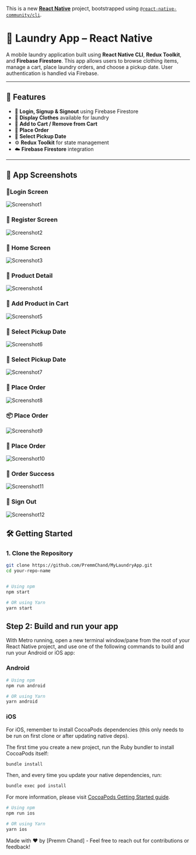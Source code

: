 This is a new [**React Native**](https://reactnative.dev) project, bootstrapped using [`@react-native-community/cli`](https://github.com/react-native-community/cli).


# 🧺 Laundry App – React Native

A mobile laundry application built using **React Native CLI**, **Redux Toolkit**, and **Firebase Firestore**. This app allows users to browse clothing items, manage a cart, place laundry orders, and choose a pickup date. User authentication is handled via Firebase.

---

## 🚀 Features

- 🔐 **Login, Signup & Signout** using Firebase Firestore  
- 👕 **Display Clothes** available for laundry  
- 🛒 **Add to Cart / Remove from Cart**  
- 🧾 **Place Order**  
- 📅 **Select Pickup Date**  
- ⚙️ **Redux Toolkit** for state management  
- ☁️ **Firebase Firestore** integration  

---

## 📸 App Screenshots



### 🧾Login Screen
![Screenshot1](src/assets/images/Screenshot1.png)

### 🛒 Register Screen
![Screenshot2](src/assets/images/Screenshot2.png)

### 👤 Home Screen
![Screenshot3](src/assets/images/Screenshot3.png)

### 🧰 Product Detail
![Screenshot4](src/assets/images/Screenshot4.png)

### 📅 Add Product in Cart
![Screenshot5](src/assets/images/Screenshot5.png)

### 🔐 Select Pickup Date
![Screenshot6](src/assets/images/Screenshot6.png)

### 📝 Select Pickup Date
![Screenshot7](src/assets/images/Screenshot7.png)

### 🚪 Place Order
![Screenshot8](src/assets/images/Screenshot8.png)

### 📦 Place Order
![Screenshot9](src/assets/images/Screenshot9.png)

### 🧺 Place Order
![Screenshot10](src/assets/images/Screenshot10.png)

### 💬 Order Success
![Screenshot11](src/assets/images/Screenshot11.png)

### 🎉 Sign Out
![Screenshot12](src/assets/images/Screenshot12.png)


## 🛠️ Getting Started

### 1. Clone the Repository

```bash
git clone https://github.com/PremmChand/MyLaundryApp.git
cd your-repo-name


# Using npm
npm start

# OR using Yarn
yarn start
```

## Step 2: Build and run your app

With Metro running, open a new terminal window/pane from the root of your React Native project, and use one of the following commands to build and run your Android or iOS app:

### Android

```sh
# Using npm
npm run android

# OR using Yarn
yarn android
```

### iOS

For iOS, remember to install CocoaPods dependencies (this only needs to be run on first clone or after updating native deps).

The first time you create a new project, run the Ruby bundler to install CocoaPods itself:

```sh
bundle install
```

Then, and every time you update your native dependencies, run:

```sh
bundle exec pod install
```

For more information, please visit [CocoaPods Getting Started guide](https://guides.cocoapods.org/using/getting-started.html).

```sh
# Using npm
npm run ios

# OR using Yarn
yarn ios
```

Made with ❤️ by [Premm Chand] - Feel free to reach out for contributions or feedback!